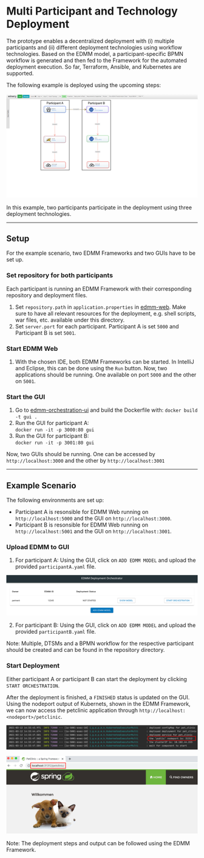 # Multi Participant and Technology Deployment

The prototype enables a decentralized deployment with (i) multiple participants and (ii) different deployment technologies using workflow technologies. Based on the EDMM model, a participant-specific BPMN workflow is generated and then fed to the Framework for the automated deployment execution. So far, Terraform, Ansible, and Kubernetes are supported.

The following example is deployed using the upcoming steps:

![](../../docs/images/orchestration_petclinic_topology.png)

In this example, two participants participate in the deployment using three deployment technologies. 

---

## Setup

For the example scenario, two EDMM Frameworks and two GUIs have to be set up.

### Set repository for both participants
Each participant is running an EDMM Framework with their corresponding repository and deployment files.  

1. Set `repository.path` in `application.properties` in [edmm-web](https://github.com/UST-EDMM/edmm/tree/master/edmm-web). Make sure to have all relevant resources for the deployment, e.g.  shell scripts, war files, etc. available under this directory.
2. Set `server.port` for each participant. Participant A is set `5000` and Participant B is set `5001`.


### Start EDMM Web
1. With the chosen IDE, both EDMM Frameworks can be started. In IntelliJ and Eclipse, this can be done using the `Run` button. Now, two applications should be running. One available on port `5000` and the other on `5001`.

### Start the GUI
1. Go to [edmm-orchestration-ui](https://github.com/UST-EDMM/edmm/tree/master/edmm-orchestration-ui) and build the Dockerfile with: 
`docker build -t gui .`
2. Run the GUI for participant A:   
`docker run -it -p 3000:80 gui`
3. Run the GUI for participant B:   
`docker run -it -p 3001:80 gui` 

Now, two GUIs should be running. One can be accessed by `http://localhost:3000` and the other by `http://localhost:3001`

---

## Example Scenario

The following environments are set up:

- Participant A is resonsible for EDMM Web running on `http://localhost:5000` and the GUI on `http://localhost:3000`.
- Participant B is resonsible for EDMM Web running on `http://localhost:5001` and the GUI on `http://localhost:3001`.

### Upload EDMM to GUI
1. For participant A: Using the GUI, click on `ADD EDMM MODEL` and upload the provided `participantA.yaml` file. 

![](../../docs/images/orchestration_gui.png)

2. For participant B: Using the GUI, click on `ADD EDMM MODEL` and upload the provided `participantB.yaml` file.

Note: Multiple, DTSMs and a BPMN workflow for the respective participant should be created and can be found in the repository directory.

### Start Deployment
Either participant A or participant B can start the deployment by clicking `START ORCHESTRATION`. 

After the deployment is finished, a `FINISHED` status is updated on the GUI. Using the nodeport output of Kubernets, shown in the EDMM Framework, we can now access the petclinic application through `http://localhost:<nodeport>/petclinic`.

![](../../docs/images/orchestration_output.png)

![](../../docs/images/orchestration_petclinic.png)




Note: The deployment steps and output can be followed using the EDMM Framework. 